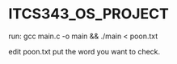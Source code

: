 # ITCS343_OS_PROJECT
run: gcc main.c -o main && ./main < poon.txt

edit poon.txt put the word you want to check.